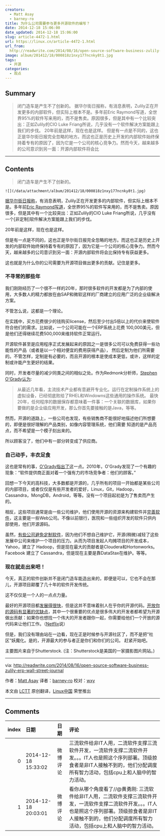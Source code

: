 ```yaml
---
creators:
  - Matt Asay
  - barney-ro
title: 为什么公司需要参与更多开源软件的编写？
date: 2014-12-18 15:06:00
date_updated: 2014-12-18 15:06:00
slug: article-4472-1.html
url: https://linux.cn/article-4472-1.html
url_from: 
  http://readwrite.com/2014/08/16/open-source-software-business-zulily-erp-wall-street-journal
image: album/201412/18/000818z1nxy177ncnky8t1.jpg
tags:
  - 开源
categories:
  - 观点
---
```


## Summary

> 闭门造车是产生不了创新的。   据华尔街日报称，有消息表明，Zulily正在开发更多的内部软件，但实际上根本不是。多年前Eric Raymond写道，全世界95%的软件写来用的，而不是售卖。原因很多，但是其中有一个比较突出：正如Zulily的CIO Luke Friang所说，几乎没有一个软件解决方案能跟上我们的步伐。 20年前是这样，现在也是这样。 但是有一点是不同的，这也正是华尔街日报完全忽略的地方。而这也正是历史上开发的内部软件始终保持着专有的原因了，因为它是一个公司的核心竞争力。然而今天，越来越多的公司意识到另一面：开源内部软件将会比

***

<!-- more -->

## Contents

> 
> 闭门造车是产生不了创新的。
> 
> 
> 

`![](/data/attachment/album/201412/18/000818z1nxy177ncnky8t1.jpg)`

[据华尔街日报称](http://blogs.wsj.com/cio/2014/08/08/zulily-calls-in-house-software-a-differentiator-for-competitive-advantage/)，有消息表明，Zulily正在开发更多的内部软件，但实际上根本不是。多年前[Eric Raymond写道](http://oreilly.com/catalog/cathbazpaper/chapter/ch05.html)，全世界95%的软件写来用的，而不是售卖。原因很多，但是其中有一个比较突出：正如Zulily的CIO Luke Friang所说，几乎没有一个[非定制]软件解决方案能跟上我们的步伐。

20年前是这样，现在也是这样。

但是有一点是不同的，这也正是华尔街日报完全忽略的地方。而这也正是历史上开发的内部软件始终保持着专有的原因了，因为它是一个公司的核心竞争力。然而今天，越来越多的公司意识到另一面：开源内部软件将会比保持专有获益更多。

这也就是为什么你的公司需要为开源项目做出更多的贡献。记住是更多。

### 不寻常的那些年

我们刚刚经历了一个很不一样的20年，那时很多软件的开发都是为了内部的使用，大多数人的精力都放在由SAP和微软这样的厂商建立的应用广泛的企业级解决方案。

不管怎么说，这都是一个理论。

在实践中，买方花费很少的钱购买license，然后至少付出5倍以上的代价来使软件符合他们的需求。比如说，一个公司可能在一个ERP系统上花费 100,000美元，但是他们还得继续花费500,000来维持软件正常运行。

开源软件甚至是应用程序正式发展起来的原因之一是很多公司可以免费获得一些功能性的产品（或者是以一个相对便宜的费用获得产品）， 然后定制为他们所需要的。不管怎样，定制是有必要的，而且开源的根本是使成本更低，或许，这样的定制或许能产生更好的结果。

同时，开发者尽量的减少同类之间的相似之处。作为Redmonk分析师，[Stephen O'Grady认为](http://redmonk.com/sogrady/2010/01/12/roll-your-own/#ixzz3ATBuZsef):

> 
> 从最近几年看，主流技术产业都有意避开专业化。运行在定制操作系统上的虚拟设备，已经彻底败给了RHEL和Windowns这些通用的操作系统。 最快20年，任何程序的数据保存都意味着一件事：一个关联的数据库，如果你要做的是企业级应用开发，那么你首先要接触的是Java，等等。
> 
> 
> 

然而，开源的道路上，一些公司也发现，有些销售商不能很好地描述他们所想要的，即便是很好理解的产品类别，如像内容管理系统，他们需要 知道的是产品亮点，而不希望是一个模子刻出来的。

所以顾客没了，他们中有一部分转变成了供应商。

### 自己动手，丰衣足食

这也是常有的事，[O'Grady指出了](http://redmonk.com/sogrady/2010/01/12/roll-your-own/)这一点。2010年，O'Grady发现了一个有趣的现象：“软件提供商正面对着一个强有力的市场竞争者：他们的顾客。”

回想一下今天的高科技，大多数都是开源的，几乎所有的项目一开始都是某些公司的内部项目，或者仅仅是有些开发者的爱好，Linux，Git，Hadoop，Cassandra，MongDB，Android，等等。没有一个项目起初是为了售卖而产生的。

相反，这些项目通常是由一些公司维护，他们使用开源的资源来构建软件并[完善软件](http://en.wikipedia.org/wiki/The_Cathedral_and_the_Bazaar)，这主要是一些Web公司。不像以前银行，医院和一些组织开发的软件只供内部使用，他们开源源码。

虽然，[有些公司避免定制软件](http://www.abajournal.com/magazine/article/roll_your_own_software_hidden_dangers_on_the_road_less_traveled/)，因为他们不想自己维护它，开源(稍微)减轻了这些发展中公司来维护一个项目的压力。从而为项目发起人均摊项目的开发成本，Yahoo，建立了 Hadoop，但是现在最大的贡献者是Cloudera和Hortonworks。Facebook 建立了 Cassandra，但是现在主要是靠DataStax在维护。等等。

### 现在就走出来吧！

今天，真正的软件创新并不是闭门造车能造出来的，即便是可以，它也不会在那儿，开源项目颠覆了几十年的软件开发传统。

这不仅仅是一个人的一点点力量。

最好的开源项目都[发展得很快](http://readwrite.com/2013/12/12/open-source-innovation)，但是这并不意味着别人在乎你的开源代码。[开放你的源码有显著的优缺点](http://readwrite.com/2014/07/07/open-source-software-pros-cons)，其中一个很重要的优点是很多伟大的开发者都希望为开源做出贡献：如果你也想找一个伟大的开发者跟你一起，你需要给他们一个开放的源代码来让他们工作。（[Netflix](http://techblog.netflix.com/2012/07/open-source-at-netflix-by-ruslan.html)说）

但是，我们没有理由站在一边看，现在正是时候参与开源社区了，而不是把“社区”妖魔化。是的，开源最大的参与者正是你们和你们的公司。 赶紧开始吧。

主要图片来自于Shutterstock. (注：Shutterstock是美国的一家摄影图片网站。)

---

via: <http://readwrite.com/2014/08/16/open-source-software-business-zulily-erp-wall-street-journal>

作者：[Matt Asay](http://readwrite.com/author/matt-asay) 译者：[barney-ro](https://github.com/barney-ro) 校对：[wxy](https://github.com/wxy)

本文由 [LCTT](https://github.com/LCTT/TranslateProject) 原创翻译，[Linux中国](https://linux.cn/) 荣誉推出

***

## Comments

|   index | 日期                | 日期     | 评论                                                                                                                                                                                                                   |
|--------:|:--------------------|:---------|:-----------------------------------------------------------------------------------------------------------------------------------------------------------------------------------------------------------------------|
|       0 | 2014-12-18 15:33:02 | 微博评论 | 三流软件给非IT人用，二流软件支撑三流软件开发，一流软件支撑二流软件开发。。。IT人也是照这个序列部署。顶级掠食者是非IT人接触不到的，他们分配调度所有智力活动，包括cpu上和人脑中的智力活动。                              |
|       1 | 2014-12-18 20:03:01 | 微博评论 | 看你从哪个角度看了//@黄勇刚: 三流软件给非IT人用，二流软件支撑三流软件开发，一流软件支撑二流软件开发。。。IT人也是照这个序列部署。顶级掠食者是非IT人接触不到的，他们分配调度所有智力活动，包括cpu上和人脑中的智力活动。 |
